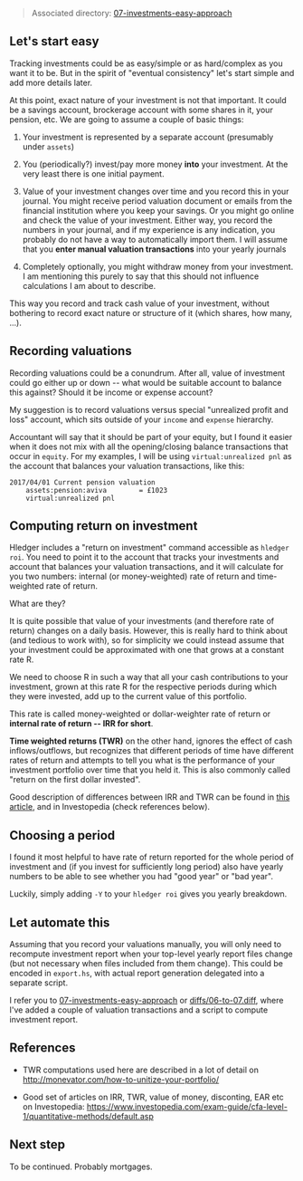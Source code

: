 > Associated directory:
> [07-investments-easy-approach](../tree/master/07-investments-easy-approach)

## Let's start easy

Tracking investments could be as easy/simple or as hard/complex as you
want it to be. But in the spirit of "eventual consistency" let's start
simple and add more details later.

At this point, exact nature of your investment is not that important.
It could be a savings account, brockerage account with some shares in
it, your pension, etc. We are going to assume a couple of basic
things:

1. Your investment is represented by a separate account (presumably
   under `assets`)

2. You (periodically?) invest/pay more money **into** your investment.
At the very least there is one initial payment.

3. Value of your investment changes over time and you record this in
your journal. You might receive period valuation document or emails
from the financial institution where you keep your savings. Or you might
go online and check the value of your investment. Either way, you
record the numbers in your journal, and if my experience is any
indication, you probably do not have a way to automatically import
them. I will assume that you **enter manual valuation transactions**
into your yearly journals

4. Completely optionally, you might withdraw money from your
   investment. I am mentioning this purely to say that this should not
   influence calculations I am about to describe.

This way you record and track cash value of your investment, without
bothering to record exact nature or structure of it (which shares, how
many, ...).

## Recording valuations

Recording valuations could be a conundrum. After all, value of
investment could go either up or down -- what would be suitable
account to balance this against? Should it be income or expense account?

My suggestion is to record valuations versus special "unrealized
profit and loss" account, which sits outside of your `income` and
`expense` hierarchy.

Accountant will say that it should be part of your equity, but I found
it easier when it does not mix with all the opening/closing balance
transactions that occur in `equity`. For my examples, I will be using
`virtual:unrealized pnl` as the account that balances your valuation
transactions, like this:
```
2017/04/01 Current pension valuation
    assets:pension:aviva        = £1023
    virtual:unrealized pnl
```

## Computing return on investment

Hledger includes a "return on investment" command accessible as `hledger
roi`. You need to point it to the account that tracks your investments
and account that balances your valuation transactions, and it will
calculate for you two numbers: internal (or money-weighted) rate of return and
time-weighted rate of return.

What are they?

It is quite possible that value of your investments (and therefore
rate of return) changes on a daily basis. However, this is really hard
to think about (and tedious to work with), so for simplicity we could
instead assume that your investment could be approximated with one
that grows at a constant rate R.

We need to choose R in such a way that all your cash contributions to
your investment, grown at this rate R for the respective periods
during which they were invested, add up to the current value of this
portfolio.

This rate is called money-weighted or dollar-weighter rate of return
or **internal rate of return -- IRR for short**.

**Time weighted returns (TWR)** on the other hand, ignores the effect
of cash inflows/outflows, but recognizes that different periods of
time have different rates of return and attempts to tell you what is
the performance of your investment portfolio over time that you held
it. This is also commonly called "return on the first dollar
invested".

Good description of differences between IRR and TWR can be found in
[this article](http://www.merriman.com/investing-101/performance-time-weighted-return-vs-internal-rate-of-return/),
and in Investopedia (check references below).

## Choosing a period

I found it most helpful to have rate of return reported for the whole
period of investment and (if you invest for sufficiently long period)
also have yearly numbers to be able to see whether you had "good year"
or "bad year".

Luckily, simply adding `-Y` to your `hledger roi` gives you yearly breakdown.

## Let automate this

Assuming that you record your valuations manually, you will only need
to recompute investment report when your top-level yearly report files
change (but not necessary when files included from them change). This
could be encoded in `export.hs`, with actual report generation
delegated into a separate script.

I refer you to
[07-investments-easy-approach](../tree/master/07-investments-easy-approach)
or [diffs/06-to-07.diff](../tree/master/diffs/06-to-07.diff), where
I've added a couple of valuation transactions and a script to compute
investment report.

## References

* TWR computations used here are described in a lot of detail on
  http://monevator.com/how-to-unitize-your-portfolio/ 

* Good set of articles on IRR, TWR, value of money, disconting, EAR
  etc on Investopedia:
  https://www.investopedia.com/exam-guide/cfa-level-1/quantitative-methods/default.asp

## Next step

To be continued. Probably mortgages.
